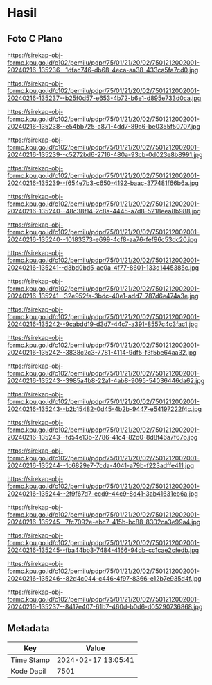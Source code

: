 # Hasil

## Foto C Plano

https://sirekap-obj-formc.kpu.go.id/c102/pemilu/pdpr/75/01/21/20/02/7501212002001-20240216-135236--1dfac746-db68-4eca-aa38-433ca5fa7cd0.jpg

https://sirekap-obj-formc.kpu.go.id/c102/pemilu/pdpr/75/01/21/20/02/7501212002001-20240216-135237--b25f0d57-e653-4b72-b6e1-d895e733d0ca.jpg

https://sirekap-obj-formc.kpu.go.id/c102/pemilu/pdpr/75/01/21/20/02/7501212002001-20240216-135238--e54bb725-a871-4dd7-89a6-be0355f50707.jpg

https://sirekap-obj-formc.kpu.go.id/c102/pemilu/pdpr/75/01/21/20/02/7501212002001-20240216-135239--c5272bd6-2716-480a-93cb-0d023e8b8991.jpg

https://sirekap-obj-formc.kpu.go.id/c102/pemilu/pdpr/75/01/21/20/02/7501212002001-20240216-135239--f654e7b3-c650-4192-baac-377481f66b6a.jpg

https://sirekap-obj-formc.kpu.go.id/c102/pemilu/pdpr/75/01/21/20/02/7501212002001-20240216-135240--48c38f14-2c8a-4445-a7d8-5218eea8b988.jpg

https://sirekap-obj-formc.kpu.go.id/c102/pemilu/pdpr/75/01/21/20/02/7501212002001-20240216-135240--10183373-e699-4cf8-aa76-fef96c53dc20.jpg

https://sirekap-obj-formc.kpu.go.id/c102/pemilu/pdpr/75/01/21/20/02/7501212002001-20240216-135241--d3bd0bd5-ae0a-4f77-8601-133d1445385c.jpg

https://sirekap-obj-formc.kpu.go.id/c102/pemilu/pdpr/75/01/21/20/02/7501212002001-20240216-135241--32e952fa-3bdc-40e1-add7-787d6e474a3e.jpg

https://sirekap-obj-formc.kpu.go.id/c102/pemilu/pdpr/75/01/21/20/02/7501212002001-20240216-135242--9cabdd19-d3d7-44c7-a391-8557c4c3fac1.jpg

https://sirekap-obj-formc.kpu.go.id/c102/pemilu/pdpr/75/01/21/20/02/7501212002001-20240216-135242--3838c2c3-7781-4114-9df5-f3f5be64aa32.jpg

https://sirekap-obj-formc.kpu.go.id/c102/pemilu/pdpr/75/01/21/20/02/7501212002001-20240216-135243--3985a4b8-22a1-4ab8-9095-54036446da62.jpg

https://sirekap-obj-formc.kpu.go.id/c102/pemilu/pdpr/75/01/21/20/02/7501212002001-20240216-135243--b2b15482-0d45-4b2b-9447-e54197222f4c.jpg

https://sirekap-obj-formc.kpu.go.id/c102/pemilu/pdpr/75/01/21/20/02/7501212002001-20240216-135243--fd54e13b-2786-41c4-82d0-8d8f46a7f67b.jpg

https://sirekap-obj-formc.kpu.go.id/c102/pemilu/pdpr/75/01/21/20/02/7501212002001-20240216-135244--1c6829e7-7cda-4041-a79b-f223adffe411.jpg

https://sirekap-obj-formc.kpu.go.id/c102/pemilu/pdpr/75/01/21/20/02/7501212002001-20240216-135244--2f9f67d7-ecd9-44c9-8d41-3ab41631eb6a.jpg

https://sirekap-obj-formc.kpu.go.id/c102/pemilu/pdpr/75/01/21/20/02/7501212002001-20240216-135245--7fc7092e-ebc7-415b-bc88-8302ca3e99a4.jpg

https://sirekap-obj-formc.kpu.go.id/c102/pemilu/pdpr/75/01/21/20/02/7501212002001-20240216-135245--fba44bb3-7484-4166-94db-cc1cae2cfedb.jpg

https://sirekap-obj-formc.kpu.go.id/c102/pemilu/pdpr/75/01/21/20/02/7501212002001-20240216-135246--82d4c044-c446-4f97-8366-e12b7e935d4f.jpg

https://sirekap-obj-formc.kpu.go.id/c102/pemilu/pdpr/75/01/21/20/02/7501212002001-20240216-135237--8417e407-61b7-460d-b0d6-d05290736868.jpg


## Metadata

| Key        | Value               |
| ---------- | ------------------- |
| Time Stamp | 2024-02-17 13:05:41 |
| Kode Dapil | 7501                |




